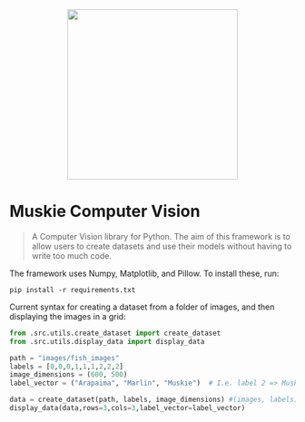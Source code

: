<div align="center">
<img src="https://github.com/03axdov/muskie/assets/62298758/d2f3e5c1-dd2a-4982-ab17-8cd2b0bd31ac" width="300" height="300">
</div>

# Muskie Computer Vision
> A Computer Vision library for Python. The aim of this framework is to allow users to create datasets and use their models without having to write too much code.


The framework uses Numpy, Matplotlib, and Pillow. To install these, run:
```
pip install -r requirements.txt
```



Current syntax for creating a dataset from a folder of images, and then displaying the images in a grid:
```python
from .src.utils.create_dataset import create_dataset
from .src.utils.display_data import display_data

path = "images/fish_images"
labels = [0,0,0,1,1,1,2,2,2]  
image_dimensions = (600, 500)
label_vector = ("Arapaima", "Marlin", "Muskie")  # I.e. label 2 => Muskie

data = create_dataset(path, labels, image_dimensions) #(images, labels)
display_data(data,rows=3,cols=3,label_vector=label_vector)
```
